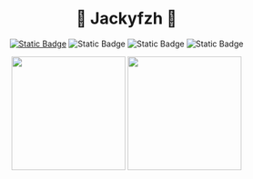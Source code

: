 <h1 align="center">🌭 Jackyfzh 🚩</h1>

<div align="center">
  
[![Static Badge](https://img.shields.io/badge/blog-Jacky-red?style=for-the-badge&logo=rss&logoColor=red)](https://jackyfzh.github.io)
![Static Badge](https://img.shields.io/badge/Python-3.9-blue?style=for-the-badge&logo=python&logoColor=blue)
![Static Badge](https://img.shields.io/badge/Java-17-yellow?style=for-the-badge)
![Static Badge](https://img.shields.io/badge/Vue-js-brightgreen?style=for-the-badge)

</div>
<p align="center">
  <img height="200" src="https://github-readme-stats.vercel.app/api?username=jacky-09&show_icons=true" />
  <img height="200" src="https://github-readme-stats.vercel.app/api/top-langs/?username=jacky-09&show_icons=true&&layout=compact" />
</p>
<div align="center">
